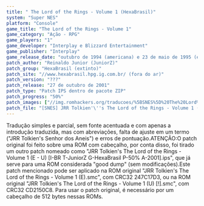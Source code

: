 ```yaml
---
title: " The Lord of the Rings - Volume 1 (HexaBrasil)"
system: "Super NES"
platform: "Console"
game_title: "The Lord of the Rings - Volume 1"
game_category: "Ação - RPG"
game_players: "1"
game_developer: "Interplay e Blizzard Entertainment"
game_publisher: "Interplay"
game_release_date: "outubro de 1994 (americana) e 23 de maio de 1995 (européia)"
patch_author: "Reinaldo Junior (JuniorZ)"
patch_group: "HexaBrasil (extinto)"
patch_site: "//www.hexabrasil.hpg.ig.com.br/ (fora do ar)"
patch_version: "???"
patch_release: "27 de outubro de 2001"
patch_type: "Patch IPS dentro de pacote ZIP"
patch_progress: "50%"
patch_images: ["//img.romhackers.org/traducoes/%5BSNES%5D%20The%20Lord%20of%20the%20Rings%20-%20Volume%201%20-%201.png","//img.romhackers.org/traducoes/%5BSNES%5D%20The%20Lord%20of%20the%20Rings%20-%20Volume%201%20-%20HexaBrasil%20-%202.png","//img.romhackers.org/traducoes/%5BSNES%5D%20The%20Lord%20of%20the%20Rings%20-%20Volume%201%20-%20HexaBrasil%20-%203.png"]
patch_file: "[SNES] JRR Tolkien'\''s The Lord of the Rings - Volume 1 (E - U) [I-BR T-JuniorZ G-HexaBrasil P-50% A-2001].zip"
---
```

Tradução simples e parcial, sem fonte acentuada e com apenas a introdução traduzida, mas com abreviações, falta de ajuste em um termo ("JRR Tolkien's Senhor dos Aneis") e erros de pontuação.ATENÇÃO:O patch original foi feito sobre uma ROM com cabeçalho, por conta disso, foi tirado um outro patch nomeado como "JRR Tolkien's The Lord of the Rings - Volume 1 (E - U) [I-BR T-JuniorZ G-HexaBrasil P-50% A-2001].ips", que já serve para uma ROM considerada "good dump" (sem modificações).Este patch mencionado pode ser aplicado na ROM original "JRR Tolkien's The Lord of the Rings - Volume 1 (E).smc", com CRC32 247C17D3, ou na ROM original "JRR Tolkien's The Lord of the Rings - Volume 1 (U) [!].smc", com CRC32 CD2150C8. Para usar o patch original, é necessário por um cabeçalho de 512 bytes nessas ROMs.